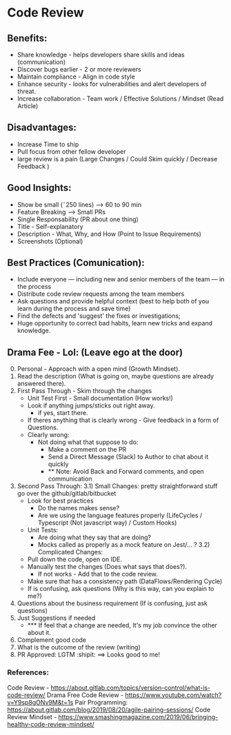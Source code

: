 
# Code Review

## Benefits: 
* Share knowledge - helps developers share skills and ideas (communication)
* Discover bugs earlier - 2 or more reviewers
* Maintain compliance - Align in code style
* Enhance security - looks for vulnerabilities and alert developers of threat.
* Increase collaboration - Team work / Effective Solutions / Mindset (Read Article)

## Disadvantages: 
* Increase Time to ship
* Pull focus from other fellow developer
* large review is a pain (Large Changes / Could Skim quickly / Decrease Feedback )


## Good Insights:
* Show be small (˜250 lines) --> 60 to 90 min
* Feature Breaking --> Small PRs
* Single Responsability (PR about one thing)
* Title - Self-explanatory
* Description - What, Why, and How (Point to Issue Requirements)
* Screenshots (Optional)

## Best Practices (Comunication):
* Include everyone — including new and senior members of the team — in the process
* Distribute code review requests among the team members
* Ask questions and provide helpful context (best to help both of you learn during the process and save time)
* Find the defects and 'suggest' the fixes or investigations;
* Huge opportunity to correct bad habits, learn new tricks and expand knowledge.



## Drama Fee - Lol: (Leave ego at the door) 
0) Personal - Approach with a open mind  (Growth Mindset).
1) Read the description (What is going on, maybe questions are already answered there).
2) First Pass Through - Skim through the changes
   * Unit Test First - Small documentation (How works!)
   * Look if anything jumps/sticks out right away.
     - if yes, start there.
   - If theres anything that is clearly wrong - Give feedback in a form of Questions. 
   - Clearly wrong:
     * Not doing what that suppose to do:
       - Make a comment on the PR
       - Send a Direct Message (Slack) to Author to chat about it quickly
       - ** Note: Avoid Back and Forward comments, and open communication
3) Second Pass Through:
  3.1) Small Changes: pretty straightforward stuff go over the github/gitlab/bitbucket
    * Look for best practices
      - Do the names makes sense?
      - Are we using the language features properly (LifeCycles / Typescript (Not javascript way) / Custom Hooks)
    * Unit Tests:
      - Are doing what they say that are doing?
      - Mocks called as properly as a mock feature on Jest/... ?
  3.2) Complicated Changes:
    * Pull down the code, open on IDE.
    * Manually test the changes (Does what says that does?).
      * If not works - Add that to the code review.
    * Make sure that has a consistency path (DataFlows/Rendering Cycle)
    * If is confusing, ask questions (Why is this way, can you explain to me?)
4) Questions about the business requirement (If is confusing, just ask questions)
5) Just Suggestions if needed
     * *** If feel that a change are needed, It's my job convince the other about it.
6) Complement good code
7) What is the outcome of the review (writing)
8) PR Approved:
LGTM :shipit: ==> Looks good to me!


### References: 
Code Review - https://about.gitlab.com/topics/version-control/what-is-code-review/
Drama Free Code Review - https://www.youtube.com/watch?v=Y9sp8gONv9M&t=1s
Pair Programming: https://about.gitlab.com/blog/2019/08/20/agile-pairing-sessions/
Code Review Mindset - https://www.smashingmagazine.com/2019/06/bringing-healthy-code-review-mindset/
